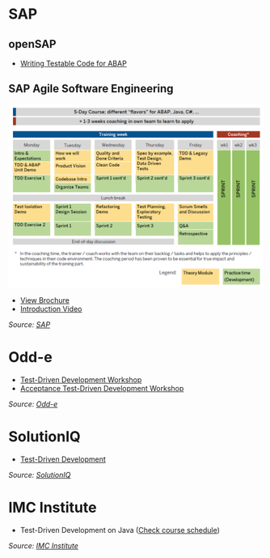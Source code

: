 <!-- TITLE: Training -->
<!-- SUBTITLE: Here you can find training courses related unit testing and TDD. -->

# SAP

## openSAP

- [Writing Testable Code for ABAP](https://open.sap.com/courses/wtc1)

## SAP Agile Software Engineering

![Sap Agilese Course](/uploads/tdd/sap-agilese-course.png "Sap Agilese Course")

- [View Brochure](https://s3-ap-southeast-1.amazonaws.com/pacroy/ASE+Training+Information.pdf)
- [Introduction Video](https://www.youtube.com/watch?v=oxFpedbxgSs)

_Source: [SAP](https://wiki.scn.sap.com/wiki/display/ATopics/Agile+Software+Engineering+Home)_

# Odd-e

- [Test-Driven Development Workshop](https://www.odd-e.com/courses/test-driven-development-workshop.html)
- [Acceptance Test-Driven Development Workshop](https://www.odd-e.com/courses/acceptance-test-driven-development-workshop.html)

_Source: [Odd-e](https://www.odd-e.com/)_

# SolutionIQ

- [Test-Driven Development](http://www.solutionsiq.com/wp-content/uploads/2016/03/SIQ-Course-Brief-Test-Driven-Development.pdf)

_Source: [SolutionIQ](http://www.solutionsiq.com/)_

# IMC Institute

- Test-Driven Development on Java ([Check course schedule](http://www.imcinstitute.com/training/training-schedule))

_Source: [IMC Institute](http://www.imcinstitute.com)_